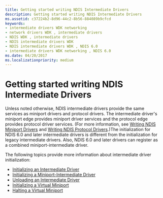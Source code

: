 ```yaml
---
title: Getting started writing NDIS Intermediate Drivers
description: Getting started writing NDIS Intermediate Drivers
ms.assetid: c37224b2-8d96-44c2-8b56-884089b9cfcd
keywords:
- intermediate drivers WDK networking
- network drivers WDK , intermediate drivers
- NDIS WDK , intermediate drivers
- NDIS intermediate drivers WDK
- NDIS intermediate drivers WDK , NDIS 6.0
- intermediate drivers WDK networking , NDIS 6.0
ms.date: 04/20/2017
ms.localizationpriority: medium
---
```


# Getting started writing NDIS Intermediate Drivers

Unless noted otherwise, NDIS intermediate drivers provide the same services as miniport drivers and protocol drivers. The intermediate driver's miniport edge provides miniport driver services and the protocol edge provides protocol driver services. (For more information, see [Writing NDIS Miniport Drivers](writing-ndis-miniport-drivers.md) and [Writing NDIS Protocol Drivers](writing-ndis-protocol-drivers.md).)The initialization for NDIS 6.0 and later intermediate drivers is different from the initialization for legacy intermediate drivers. Also, NDIS 6.0 and later drivers can register as a combined miniport-intermediate driver.

The following topics provide more information about intermediate driver initialization:

-   [Initializing an Intermediate Driver](initializing-an-intermediate-driver.md)
-   [Initializing a Miniport-Intermediate Driver](initializing-a-miniport-intermediate-driver.md)
-   [Unloading an Intermediate Driver](unloading-an-intermediate-driver.md)
-   [Initializing a Virtual Miniport](initializing-a-virtual-miniport.md)
-   [Halting a Virtual Miniport](halting-a-virtual-miniport.md)

 

 






